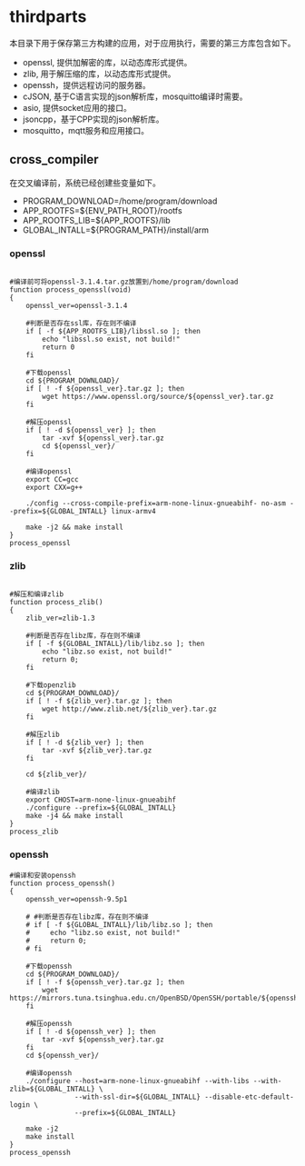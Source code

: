 # thirdparts

本目录下用于保存第三方构建的应用，对于应用执行，需要的第三方库包含如下。

- openssl, 提供加解密的库，以动态库形式提供。
- zlib, 用于解压缩的库，以动态库形式提供。
- openssh，提供远程访问的服务器。
- cJSON, 基于C语言实现的json解析库，mosquitto编译时需要。
- asio, 提供socket应用的接口。
- jsoncpp，基于CPP实现的json解析库。
- mosquitto，mqtt服务和应用接口。

## cross_compiler

在交叉编译前，系统已经创建些变量如下。

- PROGRAM_DOWNLOAD=/home/program/download
- APP_ROOTFS=${ENV_PATH_ROOT}/rootfs
- APP_ROOTFS_LIB=${APP_ROOTFS}/lib
- GLOBAL_INTALL=${PROGRAM_PATH}/install/arm

### openssl

```shell

#编译前可将openssl-3.1.4.tar.gz放置到/home/program/download
function process_openssl(void)
{
    openssl_ver=openssl-3.1.4

    #判断是否存在ssl库，存在则不编译
    if [ -f ${APP_ROOTFS_LIB}/libssl.so ]; then
        echo "libssl.so exist, not build!"
        return 0
    fi

    #下载openssl
    cd ${PROGRAM_DOWNLOAD}/
    if [ ! -f ${openssl_ver}.tar.gz ]; then
        wget https://www.openssl.org/source/${openssl_ver}.tar.gz
    fi

    #解压openssl
    if [ ! -d ${openssl_ver} ]; then
        tar -xvf ${openssl_ver}.tar.gz
        cd ${openssl_ver}/
    fi

    #编译openssl
    export CC=gcc
    export CXX=g++

    ./config --cross-compile-prefix=arm-none-linux-gnueabihf- no-asm --prefix=${GLOBAL_INTALL} linux-armv4

    make -j2 && make install
}
process_openssl
```

### zlib

```shell

#解压和编译zlib
function process_zlib()
{
    zlib_ver=zlib-1.3

    #判断是否存在libz库，存在则不编译
    if [ -f ${GLOBAL_INTALL}/lib/libz.so ]; then
        echo "libz.so exist, not build!"
        return 0;
    fi

    #下载openzlib
    cd ${PROGRAM_DOWNLOAD}/
    if [ ! -f ${zlib_ver}.tar.gz ]; then
        wget http://www.zlib.net/${zlib_ver}.tar.gz
    fi

    #解压zlib
    if [ ! -d ${zlib_ver} ]; then
        tar -xvf ${zlib_ver}.tar.gz
    fi

    cd ${zlib_ver}/

    #编译zlib
    export CHOST=arm-none-linux-gnueabihf
    ./configure --prefix=${GLOBAL_INTALL}
    make -j4 && make install
}
process_zlib
```

### openssh

```shell
#编译和安装openssh
function process_openssh()
{
    openssh_ver=openssh-9.5p1

    # #判断是否存在libz库，存在则不编译
    # if [ -f ${GLOBAL_INTALL}/lib/libz.so ]; then
    #     echo "libz.so exist, not build!"
    #     return 0;
    # fi

    #下载openssh
    cd ${PROGRAM_DOWNLOAD}/
    if [ ! -f ${openssh_ver}.tar.gz ]; then
        wget https://mirrors.tuna.tsinghua.edu.cn/OpenBSD/OpenSSH/portable/${openssh_ver}.tar.gz
    fi

    #解压openssh
    if [ ! -d ${openssh_ver} ]; then
        tar -xvf ${openssh_ver}.tar.gz
    fi
    cd ${openssh_ver}/

    #编译openssh
    ./configure --host=arm-none-linux-gnueabihf --with-libs --with-zlib=${GLOBAL_INTALL} \
                --with-ssl-dir=${GLOBAL_INTALL} --disable-etc-default-login \
                --prefix=${GLOBAL_INTALL}

    make -j2   
    make install
}
process_openssh
```
